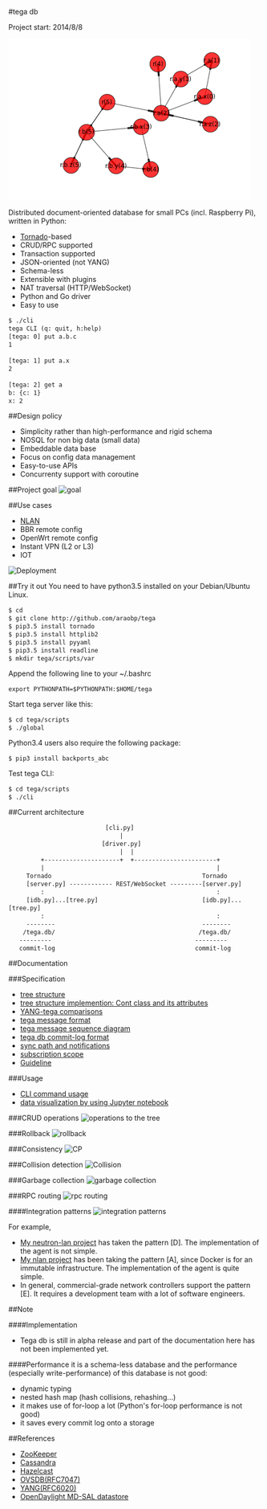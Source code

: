 #tega db

Project start: 2014/8/8

![tega_idb](./doc/output_3_0.png)

Distributed document-oriented database for small PCs (incl. Raspberry Pi), written in Python:
- [Tornado](http://www.tornadoweb.org/en/stable/)-based
- CRUD/RPC supported
- Transaction supported
- JSON-oriented (not YANG)
- Schema-less
- Extensible with plugins
- NAT traversal (HTTP/WebSocket)
- Python and Go driver
- Easy to use
```
$ ./cli
tega CLI (q: quit, h:help)
[tega: 0] put a.b.c
1

[tega: 1] put a.x
2

[tega: 2] get a
b: {c: 1}
x: 2
```

##Design policy
- Simplicity rather than high-performance and rigid schema
- NOSQL for non big data (small data)
- Embeddable data base
- Focus on config data management
- Easy-to-use APIs
- Concurrenty support with coroutine

##Project goal
![goal](https://docs.google.com/drawings/d/1CVeMUwvrKnbgvjriW0ftwnIMtjiMDlDMCEN0tPTSujs/pub?w=640&h=480)

##Use cases
- [NLAN](https://github.com/araobp/nlan)
- BBR remote config
- OpenWrt remote config
- Instant VPN (L2 or L3)
- IOT

![Deployment](https://docs.google.com/drawings/d/16z8YFQztsGXWacq8fWyVzs85UTjZqllIs-hGGwav9GY/pub?w=640&h=480)

##Try it out
You need to have python3.5 installed on your Debian/Ubuntu Linux.

```
$ cd
$ git clone http://github.com/araobp/tega
$ pip3.5 install tornado
$ pip3.5 install httplib2
$ pip3.5 install pyyaml
$ pip3.5 install readline
$ mkdir tega/scripts/var
```

Append the following line to your ~/.bashrc
```
export PYTHONPATH=$PYTHONPATH:$HOME/tega
```

Start tega server like this:
```
$ cd tega/scripts
$ ./global
```

Python3.4 users also require the following package:
```
$ pip3 install backports_abc
```

Test tega CLI:
```
$ cd tega/scripts
$ ./cli
```


##Current architecture
```
                           [cli.py]
                               |
                          [driver.py]
                               |  |
         +---------------------+  +-----------------------+
         |                                                |
     Tornado                                          Tornado 
     [server.py] ------------ REST/WebSocket ---------[server.py]
         :                                                : 
     [idb.py]...[tree.py]                             [idb.py]...[tree.py]
         :                                                :
     --------                                         --------
    /tega.db/                                        /tega.db/
   ---------                                        ---------
   commit-log                                       commit-log
```

##Documentation

###Specification
- [tree structure](./doc/tree.png)
- [tree structure implemention: Cont class and its attributes](./doc/attributes.md)
- [YANG-tega comparisons](./doc/yang-tega-comparisons.md)
- [tega message format](./doc/message-format.md)
- [tega message sequence diagram](./doc/message-sequence.md)
- [tega db commit-log format](./doc/tega-db-format.md)
- [sync path and notifications](./doc/sync_path_and_notifications.md)
- [subscription scope](./doc/subscription_scope.md)
- [Guideline](./doc/guideline.md)

###Usage
- [CLI command usage](./doc/usage.md)
- [data visualization by using Jupyter notebook](./doc/jupyter.md)

###CRUD operations
![operations to the tree](https://docs.google.com/drawings/d/1KOUuiQcosYpfEi4HyF7BYsiiSEW_2rJsZKy9xIPuIZQ/pub?w=600&h=480)

###Rollback
![rollback](https://docs.google.com/drawings/d/1nO-BKRYPdFKBjtkdOYpFiRd1WBQPMLHp3ojlqEroJVg/pub?w=600&h=480)

###Consistency
![CP](https://docs.google.com/drawings/d/11fC2DojI9gzw-FV3NG8Ubh97sKm0RmWk-tNJBu1Tt-M/pub?w=600&h=480)

###Collision detection
![Collision](https://docs.google.com/drawings/d/1D45tSElc7S4bnPCV_VLwJXua2O08Jv2gMqL4xeLaf2s/pub?w=600&h=480)

###Garbage collection
![garbage collection](https://docs.google.com/drawings/d/1DhOdnzqqG1wjs2-duG7f9jCQAyki-7qsrEG9pfBVKcI/pub?w=600&h=480)

###RPC routing
![rpc routing](https://docs.google.com/drawings/d/1GHHYrF3s0MRypT_SxHkDAT-aFTfCtMh9NkqQrVEtvqo/pub?w=600&h=480)

####Integration patterns
![integration patterns](https://docs.google.com/drawings/d/1CkqZxVHghA-9UuZ33ZHENcABnyHld5PtPw1CWY9LCJ8/pub?w=600&h=480)

For example,
- [My neutron-lan project](https://github.com/araobp/neutron-lan) has taken the pattern [D]. The implementation of the agent is not simple.
- [My nlan project](https://github.com/araobp/nlan) has been taking the pattern [A], since Docker is for an immutable infrastructure. The implementation of the agent is quite simple.
- In general, commercial-grade network controllers support the pattern [E]. It requires a development team with a lot of software engineers.

##Note

####Implementation
- Tega db is still in alpha release and part of the documentation here has not been implemented yet.

####Performance
it is a schema-less database and the performance (especially write-performance) of this database is not good:
- dynamic typing
- nested hash map (hash collisions, rehashing...)
- it makes use of for-loop a lot (Python's for-loop performance is not good)
- it saves every commit log onto a storage

##References
* [ZooKeeper](https://www.usenix.org/legacy/event/atc10/tech/full_papers/Hunt.pdf)
* [Cassandra](http://wiki.apache.org/cassandra/ArticlesAndPresentations)
* [Hazelcast](https://hazelcast.org/)
* [OVSDB(RFC7047)](https://tools.ietf.org/html/rfc7047)
* [YANG(RFC6020)](https://tools.ietf.org/html/rfc6020)
* [OpenDaylight MD-SAL datastore](https://wiki.opendaylight.org/view/OpenDaylight_Controller:MD-SAL:Architecture:DOM_DataStore)
